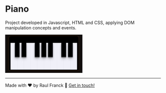 # Piano

Project developed in Javascript, HTML and CSS, applying DOM manipulation concepts and events.

<img src="./assets/piano.png" width="250" alt="project picture">

---

Made with ♥ by Raul Franck :wave: [Get in touch!](https://www.linkedin.com/in/raul-franck-468617164/)